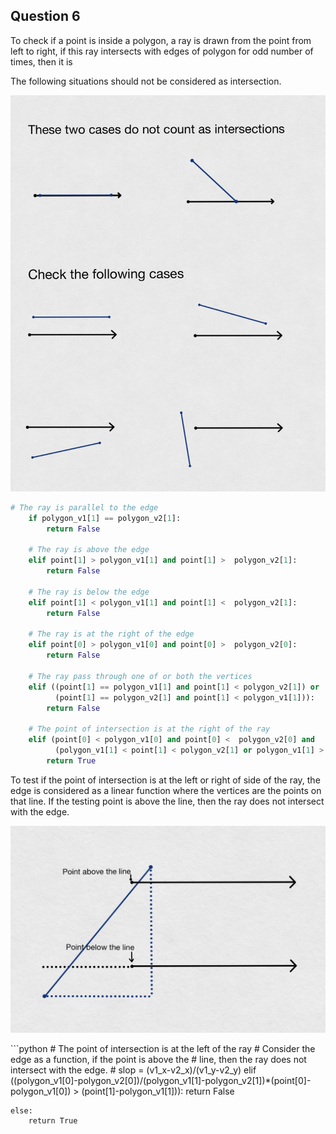 ## Question 6

To check if a point is inside a polygon, a ray is drawn from the point from left to right, if this ray intersects with edges of polygon for odd number of times, then it is 

The following situations should not be considered as intersection.

<p align="center">
  <img src="q6_1.jpg" >
</p>


```python
# The ray is parallel to the edge
    if polygon_v1[1] == polygon_v2[1]:
        return False
    
    # The ray is above the edge
    elif point[1] > polygon_v1[1] and point[1] >  polygon_v2[1]:
        return False

    # The ray is below the edge
    elif point[1] < polygon_v1[1] and point[1] <  polygon_v2[1]:
        return False

    # The ray is at the right of the edge
    elif point[0] > polygon_v1[0] and point[0] >  polygon_v2[0]:
        return False

    # The ray pass through one of or both the vertices
    elif ((point[1] == polygon_v1[1] and point[1] < polygon_v2[1]) or
          (point[1] == polygon_v2[1] and point[1] < polygon_v1[1])):
        return False

    # The point of intersection is at the right of the ray
    elif (point[0] < polygon_v1[0] and point[0] <  polygon_v2[0] and
          (polygon_v1[1] < point[1] < polygon_v2[1] or polygon_v1[1] > point[1] > polygon_v2[1]) ):
        return True
```


To test if the point of intersection is at the left or right of side of the ray, the edge is considered as a linear function where the vertices are the points on that line. If the testing point is above the line, then the ray does not intersect with the edge.

<p align="center">
  <img src="q6_2.jpg" >
</p>
```python
# The point of intersection is at the left of the ray
    # Consider the edge as a function, if the point is above the
    # line, then the ray does not intersect with the edge.
    # slop = (v1_x-v2_x)/(v1_y-v2_y)
    elif ((polygon_v1[0]-polygon_v2[0])/(polygon_v1[1]-polygon_v2[1])*(point[0]-polygon_v1[0]) >
          (point[1]-polygon_v1[1])):
        return False

    else:
        return True
```



